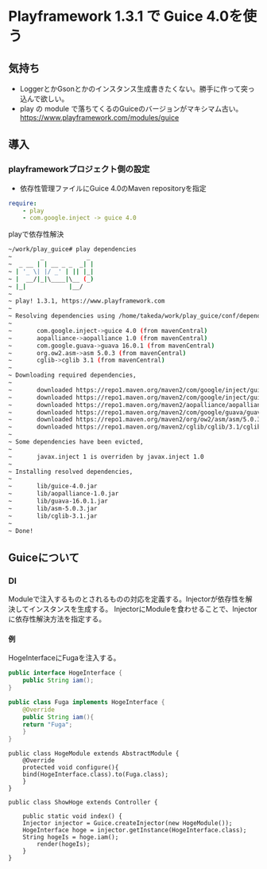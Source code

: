 # Playframework 1.3.1 で Guice 4.0を使う

## 気持ち
- LoggerとかGsonとかのインスタンス生成書きたくない。勝手に作って突っ込んで欲しい。
- play の module で落ちてくるのGuiceのバージョンがマキシマム古い。 https://www.playframework.com/modules/guice

## 導入
### playframeworkプロジェクト側の設定

- 依存性管理ファイルにGuice 4.0のMaven repositoryを指定

```yaml:conf/dependencies.yml
require:
    - play
    - com.google.inject -> guice 4.0
```

playで依存性解決

```bash
~/work/play_guice# play dependencies
~        _            _
~  _ __ | | __ _ _  _| |
~ | '_ \| |/ _' | || |_|
~ |  __/|_|\____|\__ (_)
~ |_|            |__/
~
~ play! 1.3.1, https://www.playframework.com
~
~ Resolving dependencies using /home/takeda/work/play_guice/conf/dependencies.yml,
~
~       com.google.inject->guice 4.0 (from mavenCentral)
~       aopalliance->aopalliance 1.0 (from mavenCentral)
~       com.google.guava->guava 16.0.1 (from mavenCentral)
~       org.ow2.asm->asm 5.0.3 (from mavenCentral)
~       cglib->cglib 3.1 (from mavenCentral)
~
~ Downloading required dependencies,
~
~       downloaded https://repo1.maven.org/maven2/com/google/inject/guice/4.0/guice-4.0-sources.jar
~       downloaded https://repo1.maven.org/maven2/com/google/inject/guice/4.0/guice-4.0.jar
~       downloaded https://repo1.maven.org/maven2/aopalliance/aopalliance/1.0/aopalliance-1.0.jar
~       downloaded https://repo1.maven.org/maven2/com/google/guava/guava/16.0.1/guava-16.0.1.jar
~       downloaded https://repo1.maven.org/maven2/org/ow2/asm/asm/5.0.3/asm-5.0.3.jar
~       downloaded https://repo1.maven.org/maven2/cglib/cglib/3.1/cglib-3.1.jar
~
~ Some dependencies have been evicted,
~
~       javax.inject 1 is overriden by javax.inject 1.0
~
~ Installing resolved dependencies,
~
~       lib/guice-4.0.jar
~       lib/aopalliance-1.0.jar
~       lib/guava-16.0.1.jar
~       lib/asm-5.0.3.jar
~       lib/cglib-3.1.jar
~
~ Done!
```
## Guiceについて

### DI
Moduleで注入するものとされるものの対応を定義する。Injectorが依存性を解決してインスタンスを生成する。
InjectorにModuleを食わせることで、Injectorに依存性解決方法を指定する。


#### 例
HogeInterfaceにFugaを注入する。

```HogeInterface.java
public interface HogeInterface {
    public String iam();
}
```

```Fuga.java
public class Fuga implements HogeInterface {
    @Override
    public String iam(){
	return "Fuga";
    }
}
```

```Module
public class HogeModule extends AbstractModule {
    @Override
    protected void configure(){
	bind(HogeInterface.class).to(Fuga.class);
    }
}
```

```Injector
public class ShowHoge extends Controller {

    public static void index() {
	Injector injector = Guice.createInjector(new HogeModule());
	HogeInterface hoge = injector.getInstance(HogeInterface.class);
	String hogeIs = hoge.iam();
        render(hogeIs);
    }
}
```



